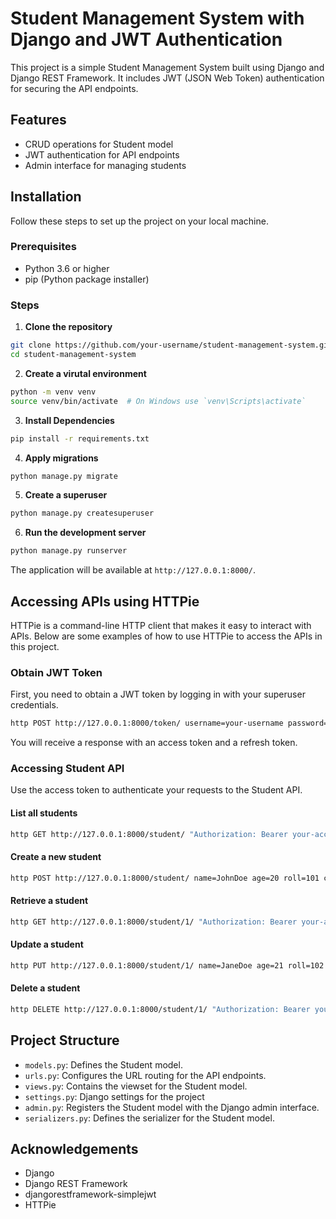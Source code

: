 # Student Management System with Django and JWT Authentication

This project is a simple Student Management System built using Django and Django REST Framework. It includes JWT (JSON Web Token) authentication for securing the API endpoints.

## Features

- CRUD operations for Student model
- JWT authentication for API endpoints
- Admin interface for managing students

## Installation

Follow these steps to set up the project on your local machine.

### Prerequisites

- Python 3.6 or higher
- pip (Python package installer)

### Steps

1. **Clone the repository**

```bash
git clone https://github.com/your-username/student-management-system.git
cd student-management-system
```

2. **Create a virutal environment**

```bash
python -m venv venv
source venv/bin/activate  # On Windows use `venv\Scripts\activate`
```

3. **Install Dependencies**

```bash
pip install -r requirements.txt
```

4. **Apply migrations**

```bash
python manage.py migrate
```

5. **Create a superuser**

```bash
python manage.py createsuperuser
```

6. **Run the development server**

```bash
python manage.py runserver
```

The application will be available at `http://127.0.0.1:8000/`.

## Accessing APIs using HTTPie

HTTPie is a command-line HTTP client that makes it easy to interact with APIs. Below are some examples of how to use HTTPie to access the APIs in this project.

### Obtain JWT Token

First, you need to obtain a JWT token by logging in with your superuser credentials.

```bash
http POST http://127.0.0.1:8000/token/ username=your-username password=your-password
```

You will receive a response with an access token and a refresh token.

### Accessing Student API

Use the access token to authenticate your requests to the Student API.

#### List all students

```bash
http GET http://127.0.0.1:8000/student/ "Authorization: Bearer your-access-token"
```

#### Create a new student

```bash
http POST http://127.0.0.1:8000/student/ name=JohnDoe age=20 roll=101 city=NewYork "Authorization: Bearer your-access-token"
```

#### Retrieve a student

```bash
http GET http://127.0.0.1:8000/student/1/ "Authorization: Bearer your-access-token"
```

#### Update a student

```bash
http PUT http://127.0.0.1:8000/student/1/ name=JaneDoe age=21 roll=102 city=LosAngeles "Authorization: Bearer your-access-token"
```

#### Delete a student

```bash
http DELETE http://127.0.0.1:8000/student/1/ "Authorization: Bearer your-access-token"
```

## Project Structure

- `models.py`: Defines the Student model.
- `urls.py`: Configures the URL routing for the API endpoints.
- `views.py`: Contains the viewset for the Student model.
- `settings.py`: Django settings for the project
- `admin.py`: Registers the Student model with the Django admin interface.
- `serializers.py`: Defines the serializer for the Student model.

## Acknowledgements

- Django
- Django REST Framework
- djangorestframework-simplejwt
- HTTPie